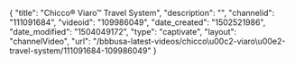 {
    "title": "Chicco&reg; Viaro&trade; Travel System",
    "description": "",
    "channelid": "111091684",
    "videoid": "109986049",
    "date_created": "1502521986",
    "date_modified": "1504049172",
    "type": "captivate",
    "layout": "channelVideo",
    "url": "\/bbbusa-latest-videos\/chicco\u00c2-viaro\u00e2-travel-system\/111091684-109986049"
}